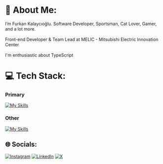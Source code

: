 # 💫 About Me:
I’m Furkan Kalaycıoğlu. Software Developer, Sportsman, Cat Lover, Gamer, and a lot more.<br><br>Front-end Developer & Team Lead at MELIC - Mitsubishi Electric Innovation Center<br><br>I'm enthusiastic about TypeScript 



# 💻 Tech Stack:
### Primary
[![My Skills](https://skillicons.dev/icons?i=ts,js,react,tailwindcss,nextjs,cypress,nestjs,graphql)](https://skillicons.dev)
### Other
[![My Skills](https://skillicons.dev/icons?i=py,aws,java,php)](https://skillicons.dev)



## 🌐 Socials:
[![Instagram](https://skillicons.dev/icons?i=instagram)](https://instagram.com/w33baker) [![LinkedIn](https://skillicons.dev/icons?i=linkedin)](https://linkedin.com/in/furkankalaycioglu) [![X](https://skillicons.dev/icons?i=twitter)](https://x.com/w33baker) 
